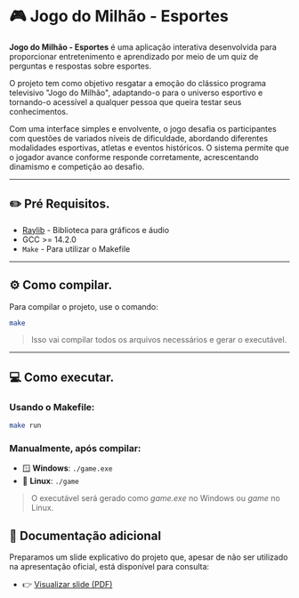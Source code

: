 # 🎮 Jogo do Milhão - Esportes

**Jogo do Milhão - Esportes** é uma aplicação interativa desenvolvida para proporcionar entretenimento e aprendizado por meio de um quiz de perguntas e respostas sobre esportes. 

O projeto tem como objetivo resgatar a emoção do clássico programa televisivo "Jogo do Milhão", adaptando-o para o universo esportivo e tornando-o acessível a qualquer pessoa que queira testar seus conhecimentos.

Com uma interface simples e envolvente, o jogo desafia os participantes com questões de variados níveis de dificuldade, abordando diferentes modalidades esportivas, atletas e eventos históricos. O sistema permite que o jogador avance conforme responde corretamente, acrescentando dinamismo e competição ao desafio.

---

## ✏️ Pré Requisitos.
* [Raylib](https://www.raylib.com/) - Biblioteca para gráficos e áudio
* GCC >= 14.2.0
* `Make` - Para utilizar o Makefile

---

## ⚙️ Como compilar.
Para compilar o projeto, use o comando: 
```bash
make
```
>Isso vai compilar todos os arquivos necessários e gerar o executável.

---

## 💻 Como executar.

### Usando o Makefile:

```bash
make run
```

### Manualmente, após compilar:

* 🪟 **Windows**: `./game.exe`
* 🐧 **Linux**: `./game`

>O executável será gerado como *game.exe* no Windows ou *game* no Linux.

## 📄 Documentação adicional

Preparamos um slide explicativo do projeto que, apesar de não ser utilizado na apresentação oficial, está disponível para consulta:

* 👉 [Visualizar slide (PDF)](docs/apresentacao.pdf)